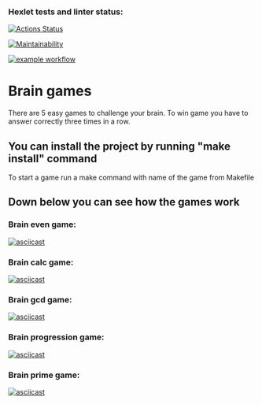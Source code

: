 ### Hexlet tests and linter status:
[![Actions Status](https://github.com/salisa14/frontend-project-lvl1/workflows/hexlet-check/badge.svg)](https://github.com/salisa14/frontend-project-lvl1/actions)

[![Maintainability](https://api.codeclimate.com/v1/badges/9514905d9a3c9b079ba1/maintainability)](https://codeclimate.com/github/salisa14/frontend-project-lvl1/maintainability)

[![example workflow](https://github.com/salisa14/frontend-project-lvl1/actions/workflows/github-actions.yml/badge.svg)](https://github.com/salisa14/frontend-project-lvl1/actions/workflows/github-actions.yml)

# Brain games
There are 5 easy games to challenge your brain. 
To win game you have to answer correctly three times in a row.

## You can install the project by running "make install" command 
To start a game run a make command with name of the game from Makefile 

## Down below you can see how the games work

### Brain even game:
[![asciicast](https://asciinema.org/a/zxCgvo6KDUZ1UPwWDB7imTlIX.svg)](https://asciinema.org/a/zxCgvo6KDUZ1UPwWDB7imTlIX)

### Brain calc game:
[![asciicast](https://asciinema.org/a/FTBYKOI9GGBSpnNwAM9mNu8uu.svg)](https://asciinema.org/a/FTBYKOI9GGBSpnNwAM9mNu8uu)

### Brain gcd game:
[![asciicast](https://asciinema.org/a/9P8xep7qsmloEi9OcexeLii3r.svg)](https://asciinema.org/a/9P8xep7qsmloEi9OcexeLii3r)

### Brain progression game:
[![asciicast](https://asciinema.org/a/SlTDEuht39lNrFZymCESZRcsL.svg)](https://asciinema.org/a/SlTDEuht39lNrFZymCESZRcsL)

### Brain prime game:
[![asciicast](https://asciinema.org/a/tfqaznyrEk3FsNfNoQ1qRkLWl.svg)](https://asciinema.org/a/tfqaznyrEk3FsNfNoQ1qRkLWl)